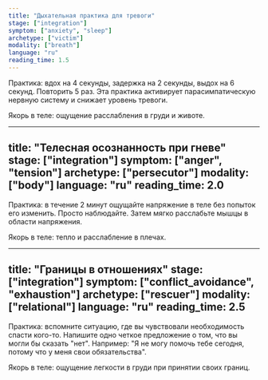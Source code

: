 ```yaml
---
title: "Дыхательная практика для тревоги"
stage: ["integration"]
symptom: ["anxiety", "sleep"]
archetype: ["victim"]
modality: ["breath"]
language: "ru"
reading_time: 1.5
---
```


Практика: вдох на 4 секунды, задержка на 2 секунды, выдох на 6 секунд. Повторить 5 раз. Эта практика активирует парасимпатическую нервную систему и снижает уровень тревоги.

Якорь в теле: ощущение расслабления в груди и животе.

---

title: "Телесная осознанность при гневе"
stage: ["integration"]
symptom: ["anger", "tension"]
archetype: ["persecutor"]
modality: ["body"]
language: "ru"
reading_time: 2.0
---

Практика: в течение 2 минут ощущайте напряжение в теле без попыток его изменить. Просто наблюдайте. Затем мягко расслабьте мышцы в области напряжения.

Якорь в теле: тепло и расслабление в плечах.

---

title: "Границы в отношениях"
stage: ["integration"]
symptom: ["conflict_avoidance", "exhaustion"]
archetype: ["rescuer"]
modality: ["relational"]
language: "ru"
reading_time: 2.5
---

Практика: вспомните ситуацию, где вы чувствовали необходимость спасти кого-то. Напишите одно четкое предложение о том, что вы могли бы сказать "нет". Например: "Я не могу помочь тебе сегодня, потому что у меня свои обязательства".

Якорь в теле: ощущение легкости в груди при принятии своих границ.
